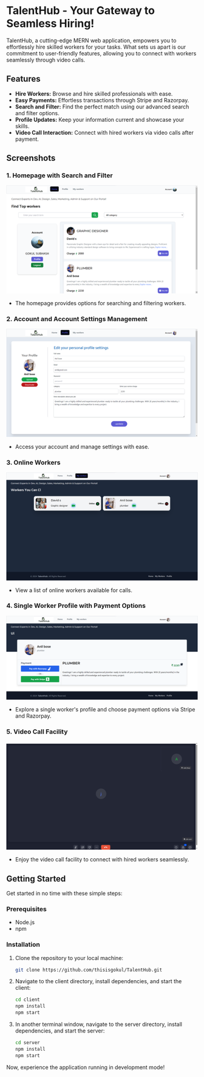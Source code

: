 # TalentHub - Your Gateway to Seamless Hiring!

TalentHub, a cutting-edge MERN web application, empowers you to effortlessly hire skilled workers for your tasks. What sets us apart is our commitment to user-friendly features, allowing you to connect with workers seamlessly through video calls.

## Features

- **Hire Workers:** Browse and hire skilled professionals with ease.
- **Easy Payments:** Effortless transactions through Stripe and Razorpay.
- **Search and Filter:** Find the perfect match using our advanced search and filter options.
- **Profile Updates:** Keep your information current and showcase your skills.
- **Video Call Interaction:** Connect with hired workers via video calls after payment.

## Screenshots

### 1. Homepage with Search and Filter

![Homepage](client/src/assets/screenshots/img1.png)

- The homepage provides options for searching and filtering workers.

### 2. Account and Account Settings Management

![Account Management](client/src/assets/screenshots/img22.png)

- Access your account and manage settings with ease.

### 3. Online Workers

![Online Workers](client/src/assets/screenshots/img3.png)

- View a list of online workers available for calls.

### 4. Single Worker Profile with Payment Options

![Worker Profile](client/src/assets/screenshots/img4.png)

- Explore a single worker's profile and choose payment options via Stripe and Razorpay.

### 5. Video Call Facility

![Video Call](client/src/assets/screenshots/img5.png)

- Enjoy the video call facility to connect with hired workers seamlessly.

  

## Getting Started

Get started in no time with these simple steps:

### Prerequisites

- Node.js
- npm

### Installation

1. Clone the repository to your local machine:

    ```bash
   git clone https://github.com/thisisgokul/TalentHub.git
    ```

2. Navigate to the client directory, install dependencies, and start the client:

    ```bash
    cd client
    npm install
    npm start
    ```

3. In another terminal window, navigate to the server directory, install dependencies, and start the server:

    ```bash
    cd server
    npm install
    npm start
    ```

Now, experience the application running in development mode!

